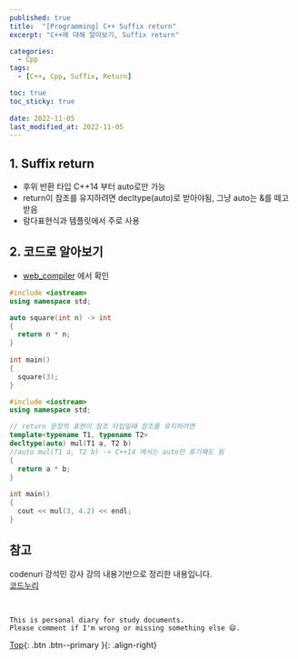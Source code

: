 ```yaml
---
published: true
title:  "[Programming] C++ Suffix return"
excerpt: "C++에 대해 알아보기, Suffix return"

categories:
  - Cpp
tags:
  - [C++, Cpp, Suffix, Return]

toc: true
toc_sticky: true
 
date: 2022-11-05
last_modified_at: 2022-11-05
---
```


## 1. Suffix return
- 후위 반환 타입 C++14 부터 auto로만 가능
- return이 참조를 유지하려면 decltype(auto)로 받아야됨, 그냥 auto는 &를 떼고 받음
- 람다표현식과 템플릿에서 주로 사용

## 2. 코드로 알아보기
- [web_compiler](https://godbolt.org/) 에서 확인

```cpp
#include <iostream> 
using namespace std; 

auto square(int n) -> int 
{ 
  return n * n; 
} 
  
int main() 
{ 
  square(3); 
}
```

```cpp
#include <iostream> 
using namespace std; 

// return 문장의 표현이 참조 타입일때 참조를 유지하려면
template<typename T1, typename T2> 
decltype(auto) mul(T1 a, T2 b)
//auto mul(T1 a, T2 b) -> C++14 에서는 auto만 표기해도 됨
{ 
  return a * b; 
} 
  
int main() 
{ 
  cout << mul(3, 4.2) << endl; 
}
```

## 참고
codenuri 강석민 강사 강의 내용기반으로 정리한 내용입니다.  
[코드누리](https://github.com/codenuri)

<br>

    This is personal diary for study documents.
    Please comment if I'm wrong or missing something else 😄. 

[Top](#){: .btn .btn--primary }{: .align-right}